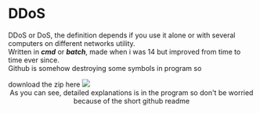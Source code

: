 # DDoS

DDoS or DoS, the definition depends if you use it alone or with several computers on different networks utility.<br>
Written in ***cmd*** or ***batch***, made when i was 14 but improved from time to time ever since.<br>
Github is somehow destroying some symbols in program so 
<link href="https://www.mediafire.com/file/c71mmk2kppz1njr/DDoS_3.4.zip/file">download the zip here </a>

<img src="https://i.ibb.co/ZMp5Vqp/Ska-rmavbild-2020-01-23-kl-20-49-56.png">

<center > As you can see, detailed explanations is in the program so don't be worried because of the short github readme</center>
